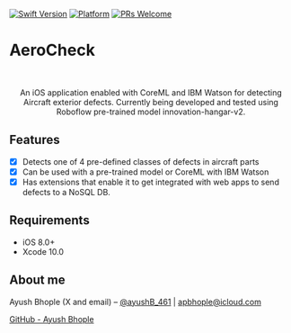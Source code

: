
[![Swift Version][swift-image]][swift-url]
[![Platform](https://img.shields.io/cocoapods/p/LFAlertController.svg?style=flat)](http://cocoapods.org/pods/LFAlertController)
[![PRs Welcome](https://img.shields.io/badge/PRs-welcome-brightgreen.svg?style=flat-square)](http://makeapullrequest.com)

# AeroCheck
<br />
<p align="center">
  <p align="center">
    An iOS application enabled with CoreML and IBM Watson for detecting Aircraft exterior defects.
    Currently being developed and tested using Roboflow pre-trained model innovation-hangar-v2.
  </p>
</p>

## Features

- [x] Detects one of 4 pre-defined classes of defects in aircraft parts
- [x] Can be used with a pre-trained model or CoreML with IBM Watson
- [x] Has extensions that enable it to get integrated with web apps to send defects to a NoSQL DB.

## Requirements

- iOS 8.0+
- Xcode 10.0

## About me

Ayush Bhople (X and email) – [@ayushB_461](https://x.com/ayushB_461) | apbhople@icloud.com

[GitHub - Ayush Bhople](https://github.com/abhople1902)

[swift-image]: https://img.shields.io/badge/swift-5.9-brightgreen.svg
[swift-url]: https://swift.org/
